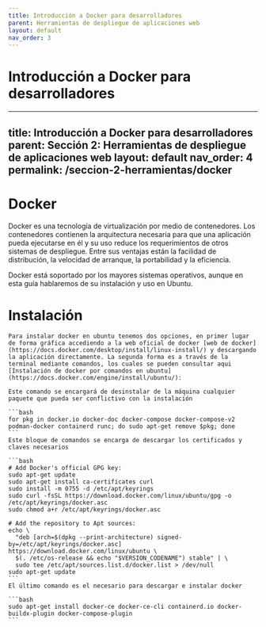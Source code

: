 ```yaml
---
title: Introducción a Docker para desarrolladores
parent: Herramientas de despliegue de aplicaciones web
layout: default
nav_order: 3
---
```


# Introducción a Docker para desarrolladores

---
title: Introducción a Docker para desarrolladores
parent: Sección 2: Herramientas de despliegue de aplicaciones web
layout: default
nav_order: 4
permalink: /seccion-2-herramientas/docker
---

# Docker
Docker es una tecnología de virtualización por medio de contenedores. Los contenedores contienen la arquitectura necesaria para que una aplicación pueda ejecutarse en él y su uso reduce los requerimientos de otros sistemas de despliegue. Entre sus ventajas están la facilidad de distribución, la velocidad de arranque, la portabilidad y la eficiencia.

Docker está soportado por los mayores sistemas operativos, aunque en esta guía hablaremos de su instalación y uso en Ubuntu.

# Instalación
    Para instalar docker en ubuntu tenemos dos opciones, en primer lugar de forma gráfica accediendo a la web oficial de docker [web de docker](https://docs.docker.com/desktop/install/linux-install/) y descargando la aplicación directamente. La segunda forma es a través de la terminal mediante comandos, los cuales se pueden consultar aqui [Instalación de docker por comandos en ubuntu](https://docs.docker.com/engine/install/ubuntu/):

    Este comando se encargará de desinstalar de la máquina cualquier paquete que pueda ser conflictivo con la instalación

    ```bash
    for pkg in docker.io docker-doc docker-compose docker-compose-v2 podman-docker containerd runc; do sudo apt-get remove $pkg; done
    ```
    Este bloque de comandos se encarga de descargar los certificados y claves necesarios

    ```bash
    # Add Docker's official GPG key:
    sudo apt-get update
    sudo apt-get install ca-certificates curl
    sudo install -m 0755 -d /etc/apt/keyrings
    sudo curl -fsSL https://download.docker.com/linux/ubuntu/gpg -o /etc/apt/keyrings/docker.asc
    sudo chmod a+r /etc/apt/keyrings/docker.asc

    # Add the repository to Apt sources:
    echo \
      "deb [arch=$(dpkg --print-architecture) signed-by=/etc/apt/keyrings/docker.asc] https://download.docker.com/linux/ubuntu \
      $(. /etc/os-release && echo "$VERSION_CODENAME") stable" | \
      sudo tee /etc/apt/sources.list.d/docker.list > /dev/null
    sudo apt-get update
    ```
    El último comando es el necesario para descargar e instalar docker

    ```bash
    sudo apt-get install docker-ce docker-ce-cli containerd.io docker-buildx-plugin docker-compose-plugin
    ```

